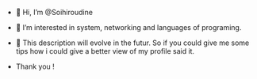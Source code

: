 - 👋 Hi, I’m @Soihiroudine
- 👀 I’m interested in system, networking and languages of programing. 
- 🌱 This description will evolve in the futur. So if you could give me some tips how i could give a better view of my profile said it.

- Thank you !


<!---
Cazers/Cazers is a ✨ special ✨ repository because its `README.md` (this file) appears on your GitHub profile.
You can click the Preview link to take a look at your changes.
--->
